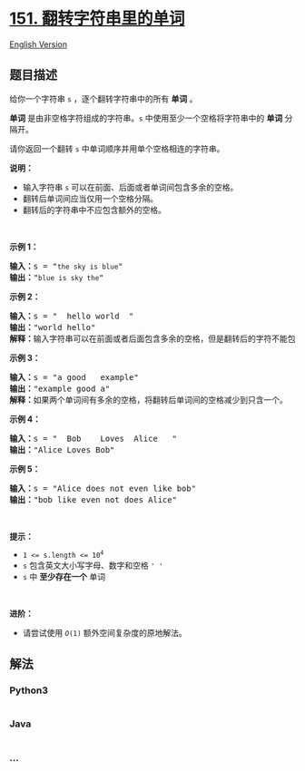 # [151. 翻转字符串里的单词](https://leetcode-cn.com/problems/reverse-words-in-a-string)

[English Version](/solution/0100-0199/0151.Reverse%20Words%20in%20a%20String/README_EN.md)

## 题目描述

<!-- 这里写题目描述 -->

<p>给你一个字符串 <code>s</code> ，逐个翻转字符串中的所有 <strong>单词</strong> 。</p>

<p><strong>单词</strong> 是由非空格字符组成的字符串。<code>s</code> 中使用至少一个空格将字符串中的 <strong>单词</strong> 分隔开。</p>

<p>请你返回一个翻转 <code>s</code> 中单词顺序并用单个空格相连的字符串。</p>

<p><strong>说明：</strong></p>

<ul>
	<li>输入字符串 <code>s</code> 可以在前面、后面或者单词间包含多余的空格。</li>
	<li>翻转后单词间应当仅用一个空格分隔。</li>
	<li>翻转后的字符串中不应包含额外的空格。</li>
</ul>

<p> </p>

<p><strong>示例 1：</strong></p>

<pre>
<strong>输入：</strong>s = "<code>the sky is blue</code>"
<strong>输出：</strong>"<code>blue is sky the</code>"
</pre>

<p><strong>示例 2：</strong></p>

<pre>
<strong>输入：</strong>s = "  hello world  "
<strong>输出：</strong>"world hello"
<strong>解释：</strong>输入字符串可以在前面或者后面包含多余的空格，但是翻转后的字符不能包括。
</pre>

<p><strong>示例 3：</strong></p>

<pre>
<strong>输入：</strong>s = "a good   example"
<strong>输出：</strong>"example good a"
<strong>解释：</strong>如果两个单词间有多余的空格，将翻转后单词间的空格减少到只含一个。
</pre>

<p><strong>示例 4：</strong></p>

<pre>
<strong>输入：</strong>s = "  Bob    Loves  Alice   "
<strong>输出：</strong>"Alice Loves Bob"
</pre>

<p><strong>示例 5：</strong></p>

<pre>
<strong>输入：</strong>s = "Alice does not even like bob"
<strong>输出：</strong>"bob like even not does Alice"
</pre>

<p> </p>

<p><strong>提示：</strong></p>

<ul>
	<li><code>1 <= s.length <= 10<sup>4</sup></code></li>
	<li><code>s</code> 包含英文大小写字母、数字和空格 <code>' '</code></li>
	<li><code>s</code> 中 <strong>至少存在一个</strong> 单词</li>
</ul>

<ul>
</ul>

<p> </p>

<p><strong>进阶：</strong></p>

<ul>
	<li>请尝试使用 <code><em>O</em>(1)</code> 额外空间复杂度的原地解法。</li>
</ul>


## 解法

<!-- 这里可写通用的实现逻辑 -->

<!-- tabs:start -->

### **Python3**

<!-- 这里可写当前语言的特殊实现逻辑 -->

```python

```

### **Java**

<!-- 这里可写当前语言的特殊实现逻辑 -->

```java

```

### **...**

```

```

<!-- tabs:end -->
